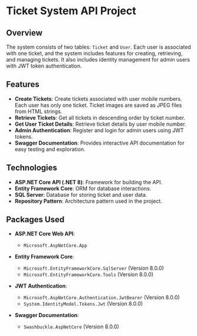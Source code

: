 # Ticket System API Project

## Overview

The system consists of two tables: `Ticket` and `User`. Each user is associated with one ticket, and the system includes features for creating, retrieving, and managing tickets. It also includes identity management for admin users with JWT token authentication.

## Features

- **Create Tickets**: Create tickets associated with user mobile numbers. Each user has only one ticket. Ticket images are saved as JPEG files from HTML strings.
- **Retrieve Tickets**: Get all tickets in descending order by ticket number.
- **Get User Ticket Details**: Retrieve ticket details by user mobile number.
- **Admin Authentication**: Register and login for admin users using JWT tokens.
- **Swagger Documentation**: Provides interactive API documentation for easy testing and exploration.

## Technologies

- **ASP.NET Core API (.NET 8)**: Framework for building the API.
- **Entity Framework Core**: ORM for database interactions.
- **SQL Server**: Database for storing ticket and user data.
- **Repository Pattern**: Architecture pattern used in the project.

## Packages Used

- **ASP.NET Core Web API**:
  - `Microsoft.AspNetCore.App`

- **Entity Framework Core**:
  - `Microsoft.EntityFrameworkCore.SqlServer` (Version 8.0.0)
  - `Microsoft.EntityFrameworkCore.Tools` (Version 8.0.0)

- **JWT Authentication**:
  - `Microsoft.AspNetCore.Authentication.JwtBearer` (Version 8.0.0)
  - `System.IdentityModel.Tokens.Jwt` (Version 8.0.0)

- **Swagger Documentation**:
  - `Swashbuckle.AspNetCore` (Version 8.0.0)

